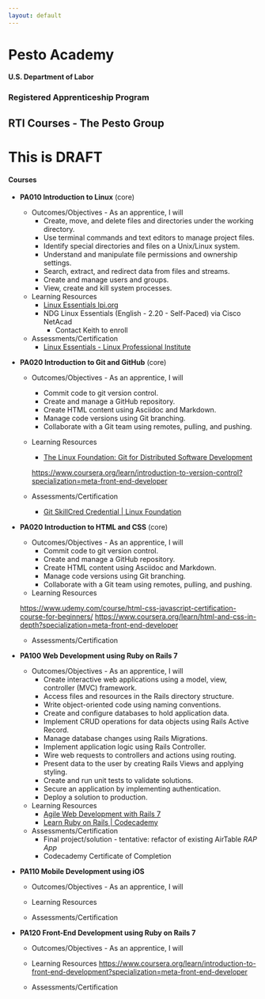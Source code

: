 ```yaml
---
layout: default
---
```

# Pesto Academy 

#### U.S. Department of Labor
### Registered Apprenticeship Program
## RTI Courses - The Pesto Group

# This is DRAFT

#### Courses
- **PA010 Introduction to Linux** (core)
    - Outcomes/Objectives - As an apprentice, I will
        - Create, move, and delete files and directories under the working directory.
        - Use terminal commands and text editors to manage project files.
        - Identify special directories and files on a Unix/Linux system.
        - Understand and manipulate file permissions and ownership settings.
        - Search, extract, and redirect data from files and streams.
        - Create and manage users and groups.
        - View, create and kill system processes.
    - Learning Resources
        - [Linux Essentials lpi.org](https://learning.lpi.org/en/learning-materials/010-160/)
        - NDG Linux Essentials (English - 2.20 - Self-Paced) via Cisco NetAcad
            - Contact Keith to enroll
    - Assessments/Certification
        - [Linux Essentials - Linux Professional Institute](https://www.lpi.org/our-certifications/linux-essentials-overview/)

- **PA020 Introduction to Git and GitHub** (core)
    - Outcomes/Objectives - As an apprentice, I will 
        - Commit code to git version control.
        - Create and manage a GitHub repository.
        - Create HTML content using Asciidoc and Markdown.
        - Manage code versions using Git branching.
        - Collaborate with a Git team using remotes, pulling, and pushing.
    - Learning Resources
        - [The Linux Foundation: Git for Distributed Software Development](https://training.linuxfoundation.org/training/git-for-distributed-software-development-lfd109x/)

        https://www.coursera.org/learn/introduction-to-version-control?specialization=meta-front-end-developer
        
    - Assessments/Certification
        - [Git SkillCred Credential | Linux Foundation](https://training.linuxfoundation.org/skillcred/git/)

- **PA020 Introduction to HTML and CSS** (core)
    - Outcomes/Objectives - As an apprentice, I will 
        - Commit code to git version control.
        - Create and manage a GitHub repository.
        - Create HTML content using Asciidoc and Markdown.
        - Manage code versions using Git branching.
        - Collaborate with a Git team using remotes, pulling, and pushing.
    - Learning Resources

    https://www.udemy.com/course/html-css-javascript-certification-course-for-beginners/
    https://www.coursera.org/learn/html-and-css-in-depth?specialization=meta-front-end-developer

    - Assessments/Certification
    

- **PA100 Web Development using Ruby on Rails 7**
    - Outcomes/Objectives - As an apprentice, I will 
        - Create interactive web applications using a model, view, controller (MVC) framework.
        - Access files and resources in the Rails directory structure.
        - Write object-oriented code using naming conventions.
        - Create and configure databases to hold application data.
        - Implement CRUD operations for data objects using Rails Active Record.
        - Manage database changes using Rails Migrations.
        - Implement application logic using Rails Controller.
        - Wire web requests to controllers and actions using routing.
        - Present data to the user by creating Rails Views and applying styling.
        - Create and run unit tests to validate solutions.
        - Secure an application by implementing authentication.
        - Deploy a solution to production.
    - Learning Resources
        - [Agile Web Development with Rails 7](https://a.co/d/4iAYHEC) 
        - [Learn Ruby on Rails | Codecademy](https://www.codecademy.com/learn/learn-rails)
    - Assessments/Certification
        - Final project/solution - tentative: refactor of existing AirTable *RAP App*
        - Codecademy Certificate of Completion


- **PA110 Mobile Development using iOS**
    - Outcomes/Objectives - As an apprentice, I will 

    - Learning Resources

    - Assessments/Certification

- **PA120 Front-End Development using Ruby on Rails 7**

    - Outcomes/Objectives - As an apprentice, I will 

    - Learning Resources
https://www.coursera.org/learn/introduction-to-front-end-development?specialization=meta-front-end-developer


    - Assessments/Certification


